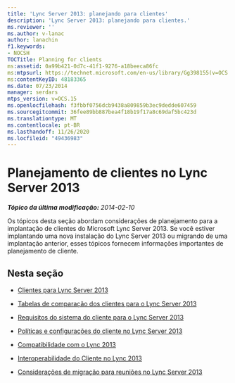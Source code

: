 ```yaml
---
title: 'Lync Server 2013: planejando para clientes'
description: 'Lync Server 2013: planejando para clientes.'
ms.reviewer: ''
ms.author: v-lanac
author: lanachin
f1.keywords:
- NOCSH
TOCTitle: Planning for clients
ms:assetid: 0a99b421-0d7c-41f1-9276-a18beeca86fc
ms:mtpsurl: https://technet.microsoft.com/en-us/library/Gg398155(v=OCS.15)
ms:contentKeyID: 48183365
ms.date: 07/23/2014
manager: serdars
mtps_version: v=OCS.15
ms.openlocfilehash: f3fbbf0756dcb9438a809859b3ec9dedde607459
ms.sourcegitcommit: 36fee89bb887bea4f18b19f17a8c69daf5bc423d
ms.translationtype: MT
ms.contentlocale: pt-BR
ms.lasthandoff: 11/26/2020
ms.locfileid: "49436983"
---
```

# <a name="planning-for-clients-in-lync-server-2013"></a>Planejamento de clientes no Lync Server 2013

<div data-xmlns="http://www.w3.org/1999/xhtml">

<div class="topic" data-xmlns="http://www.w3.org/1999/xhtml" data-msxsl="urn:schemas-microsoft-com:xslt" data-cs="https://msdn.microsoft.com/">

<div data-asp="https://msdn2.microsoft.com/asp">



</div>

<div id="mainSection">

<div id="mainBody">

<span> </span>

_**Tópico da última modificação:** 2014-02-10_

Os tópicos desta seção abordam considerações de planejamento para a implantação de clientes do Microsoft Lync Server 2013. Se você estiver implantando uma nova instalação do Lync Server 2013 ou migrando de uma implantação anterior, esses tópicos fornecem informações importantes de planejamento de cliente.

<div>

## <a name="in-this-section"></a>Nesta seção

  - [Clientes para Lync Server 2013](lync-server-2013-clients.md)

  - [Tabelas de comparação dos clientes para o Lync Server 2013](lync-server-2013-desktop-client-comparison-tables.md)

  - [Requisitos do sistema do cliente para o Lync Server 2013](lync-server-2013-client-system-requirements.md)

  - [Políticas e configurações do cliente no Lync Server 2013](lync-server-2013-client-policies-and-settings.md)

  - [Compatibilidade com o Lync 2013](lync-server-2013-lync-2013-compatibility.md)

  - [Interoperabilidade do Cliente no Lync 2013](lync-server-2013-client-interoperability-in-lync-2013.md)

  - [Considerações de migração para reuniões no Lync Server 2013](lync-server-2013-migration-considerations-for-meetings.md)

</div>

</div>

<span> </span>

</div>

</div>

</div>

